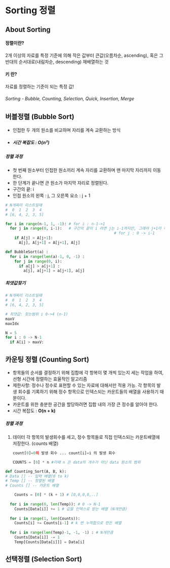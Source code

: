 # Sorting 정렬

## About Sorting

#### 정렬이란?

2개 이상의 자료를 특정 기준에 의해 작은 값부터 큰값(오름차순, ascending), 혹은 그 반대의 순서대로(내림차순, descending) 재배열하는 것

#### 키 란?

자료를 정렬하는 기준이 되는 특정 값!



###### Sorting - Bubble, Counting, Selection, Quick, Insertion, Merge



## 버블정렬 (Bubble Sort)

- 인접한 두 개의 원소를 비교하며 자리를 계속 교환하는 방식

- ##### 시간 복잡도 : O(n**²**)

##### 정렬 과정

- 첫 번째 원소부터 인접한 원소끼리 계속 자리를 교환하며 맨 마지막 자리까지 이동한다.
- 한 단계가 끝나면 큰 원소가 마지막 자리로 정렬된다.
- 구간의 끝: i
- 인접 원소의 왼쪽 : j, 그 오른쪽 요소 : j + 1

```python
# N개짜리 리스트일때
#  0  1  2  3  4
# [6, 4, 2, 3, 5]

for i in range(n-1, 1, -1): # for i : n-1->1 
  for j in range(0, i-1):	# 구간의 끝이 i 라면 j는 i-1까지만, 그래야 j+1이 마지막
    											# for j : 0 -> i-1
    if A[j] > A[j+1]: 
      A[j], A[j+1] = A[j+1], A[j]
```

```python
def BubbleSort(a) :
  for i in range(len(a)-1, 0, -1) :
    for j in range(0, i):
      if a[j] > a[j+1] :
        a[j], a[j+1] = a[j+1], a[j]
```

##### 최댓값찾기

```python
# N개짜리 리스트일때
#  0  1  2  3  4
# [6, 4, 2, 3, 5]

# 최댓값: 찾는범위 i 0->4 (n-1)
maxV
maxIdx

N = 5
for i : 0 -> N-1
  if A[i] > maxV:
```



## 카운팅 정렬 (Counting Sort)

- 항목들의 순서를 결정하기 위해 집합에 각 항복이 몇 개씩 있는지 세는 작업을 하여, 선형 시간에 정렬하는 효율적인 알고리즘
- 제한사항: 정수나 정수로 표현할 수 있는 자료에 대해서만 적용 가능. 각 항목의 발생 회수를 기록하기 위해 정수 항목으로 인덱스되는 카운트들의 배열을 사용하기 때문이다.
- 카운트를 위한 충분한 공간을 할당하려면 집합 내의 가장 큰 정수를 알아야 한다.
- 시간 복잡도 : **O(n + k)**



##### 정렬 과정

1. 데이터 각 항목의 발생회수를 세고, 정수 항목들로 직접 인덱스되는 카운트배열에 저장한다. (counts 배열)

   ```python
   count[0]=0의 발생 회수 ... count[i]=i 의 발생 회수
   ```

   ```python
   COUNTS = [0] * n #이때 n 은 data의 개수가 아닌 data 원소의 범위
   ```

```python
def Counting_Sort(A, B, k):
# Data [] -- 입력 배열(0 to k)
# Temp [] -- 정렬된 배열
# Counts [] -- 카운트 배열

	Counts = [0] * (k + 1) # [0,0,0,0,..]
  
  for i in range(0, len(Temp)): # 0 -> N-1  
    Counts[Data[i]] += 1 # 값을 인덱스로 받는 배열 (N개만큼)
    
  for i in range(1, len(Counts)):
    Counts[i] += Counts[i-1] # k 번 누적합으로 만든 배열
    
  for i in range(len(Temp)-1, -1, -1) : # N개만큼
    Counts[Data[i]] -= 1
    Temp[Counts[Data[i]]] = Data[i]
```



## 선택정렬 (Selection Sort) 

